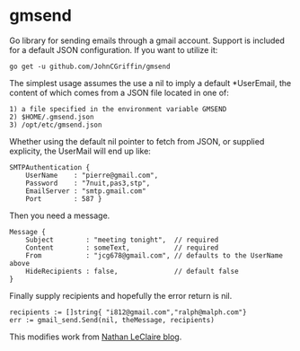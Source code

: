 # gmsend

Go library for sending emails through a gmail account.  Support is included for a default
JSON configuration.  If you want to utilize it:

```
go get -u github.com/JohnCGriffin/gmsend
```

The simplest usage assumes the use a nil to imply a default *UserEmail, 
the content of which comes from a JSON file located in one of:

	1) a file specified in the environment variable GMSEND
	2) $HOME/.gmsend.json
	3) /opt/etc/gmsend.json
	
Whether using the default nil pointer to fetch from JSON, or supplied explicity, 
the UserMail will end up like:

```
SMTPAuthentication { 	
	UserName    : "pierre@gmail.com", 
	Password    : "7nuit,pas3,stp",
	EmailServer : "smtp.gmail.com"
	Port        : 587 }
```

Then you need a message.

```
Message {
	Subject        : "meeting tonight",  // required 
	Content        : someText,           // required
	From           : "jcg678@gmail.com", // defaults to the UserName above
	HideRecipients : false,              // default false
}
```

Finally supply recipients and hopefully the error return is nil.

```
recipients := []string{ "i812@gmail.com","ralph@malph.com"}
err := gmail_send.Send(nil, theMessage, recipients)
```


This modifies work from 
[Nathan LeClaire blog](https://nathanleclaire.com/blog/2013/12/17/sending-email-from-gmail-using-golang/).

